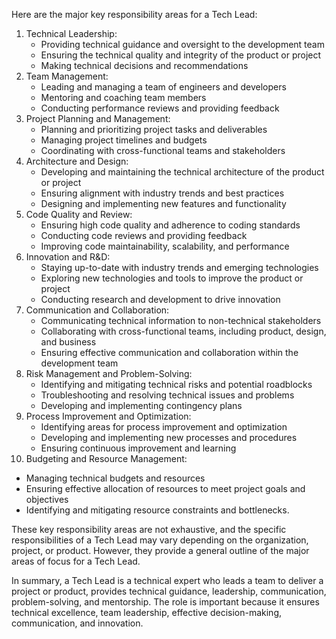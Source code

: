 Here are the major key responsibility areas for a Tech Lead:

1. Technical Leadership:
    - Providing technical guidance and oversight to the development team
    - Ensuring the technical quality and integrity of the product or project
    - Making technical decisions and recommendations
2. Team Management:
    - Leading and managing a team of engineers and developers
    - Mentoring and coaching team members
    - Conducting performance reviews and providing feedback
3. Project Planning and Management:
    - Planning and prioritizing project tasks and deliverables
    - Managing project timelines and budgets
    - Coordinating with cross-functional teams and stakeholders
4. Architecture and Design:
    - Developing and maintaining the technical architecture of the product or project
    - Ensuring alignment with industry trends and best practices
    - Designing and implementing new features and functionality
5. Code Quality and Review:
    - Ensuring high code quality and adherence to coding standards
    - Conducting code reviews and providing feedback
    - Improving code maintainability, scalability, and performance
6. Innovation and R&D:
    - Staying up-to-date with industry trends and emerging technologies
    - Exploring new technologies and tools to improve the product or project
    - Conducting research and development to drive innovation
7. Communication and Collaboration:
    - Communicating technical information to non-technical stakeholders
    - Collaborating with cross-functional teams, including product, design, and business
    - Ensuring effective communication and collaboration within the development team
8. Risk Management and Problem-Solving:
    - Identifying and mitigating technical risks and potential roadblocks
    - Troubleshooting and resolving technical issues and problems
    - Developing and implementing contingency plans
9. Process Improvement and Optimization:
    - Identifying areas for process improvement and optimization
    - Developing and implementing new processes and procedures
    - Ensuring continuous improvement and learning
10. Budgeting and Resource Management:
- Managing technical budgets and resources
- Ensuring effective allocation of resources to meet project goals and objectives
- Identifying and mitigating resource constraints and bottlenecks.

These key responsibility areas are not exhaustive, and the specific responsibilities of a 
Tech Lead may vary depending on the organization, project, or product. 
However, they provide a general outline of the major areas of focus for a Tech Lead.

In summary, a Tech Lead is a technical expert who leads a team to deliver a project or product, provides technical guidance, leadership, communication, problem-solving, and mentorship. The role is important because it ensures technical excellence, team leadership, effective decision-making, communication, and innovation.